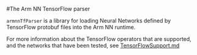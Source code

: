 #The Arm NN TensorFlow parser

`armnnTfParser` is a library for loading Neural Networks defined by TensorFlow protobuf files into the Arm NN runtime.

For more information about the TensorFlow operators that are supported, and the networks that have been tested, see [TensorFlowSupport.md](./TensorFlowSupport.md)
